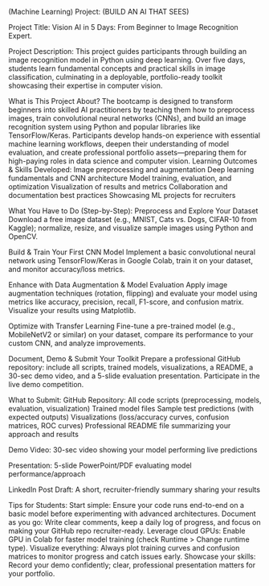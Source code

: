 (Machine Learning)
 Project: (BUILD AN AI THAT SEES)

Project Title: Vision AI in 5 Days: From Beginner to Image Recognition Expert.

Project Description:
This project guides participants through building an image recognition model in Python using deep learning. Over five days, students learn fundamental concepts and practical skills in image classification, culminating in a deployable, portfolio-ready toolkit showcasing their expertise in computer vision.

What is This Project About?
The bootcamp is designed to transform beginners into skilled AI practitioners by teaching them how to preprocess images, train convolutional neural networks (CNNs), and build an image recognition system using Python and popular libraries like TensorFlow/Keras. Participants develop hands-on experience with essential machine learning workflows, deepen their understanding of model evaluation, and create professional portfolio assets—preparing them for high-paying roles in data science and computer vision.
Learning Outcomes & Skills Developed:
Image preprocessing and augmentation
Deep learning fundamentals and CNN architecture
Model training, evaluation, and optimization
Visualization of results and metrics
Collaboration and documentation best practices
Showcasing ML projects for recruiters

What You Have to Do (Step-by-Step):
Preprocess and Explore Your Dataset
Download a free image dataset (e.g., MNIST, Cats vs. Dogs, CIFAR-10 from Kaggle); normalize, resize, and visualize sample images using Python and OpenCV.

Build & Train Your First CNN Model
Implement a basic convolutional neural network using TensorFlow/Keras in Google Colab, train it on your dataset, and monitor accuracy/loss metrics.

Enhance with Data Augmentation & Model Evaluation
Apply image augmentation techniques (rotation, flipping) and evaluate your model using metrics like accuracy, precision, recall, F1-score, and confusion matrix. Visualize your results using Matplotlib.

Optimize with Transfer Learning
Fine-tune a pre-trained model (e.g., MobileNetV2 or similar) on your dataset, compare its performance to your custom CNN, and analyze improvements.

Document, Demo & Submit Your Toolkit
Prepare a professional GitHub repository: include all scripts, trained models, visualizations, a README, a 30-sec demo video, and a 5-slide evaluation presentation. Participate in the live demo competition.

What to Submit: 
GitHub Repository:
All code scripts (preprocessing, models, evaluation, visualization)
Trained model files
Sample test predictions (with expected outputs)
Visualizations (loss/accuracy curves, confusion matrices, ROC curves)
Professional README file summarizing your approach and results

Demo Video:
30-sec video showing your model performing live predictions

Presentation:
5-slide PowerPoint/PDF evaluating model performance/approach

LinkedIn Post Draft:
A short, recruiter-friendly summary sharing your results

Tips for Students: 
Start simple: Ensure your code runs end-to-end on a basic model before experimenting with advanced architectures.
Document as you go: Write clear comments, keep a daily log of progress, and focus on making your GitHub repo recruiter-ready.
Leverage cloud GPUs: Enable GPU in Colab for faster model training (check Runtime > Change runtime type).
Visualize everything: Always plot training curves and confusion matrices to monitor progress and catch issues early.
Showcase your skills: Record your demo confidently; clear, professional presentation matters for your portfolio.
